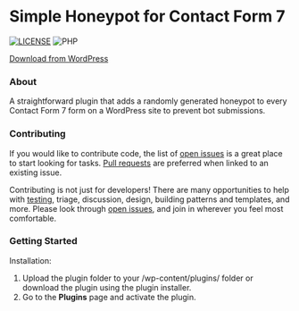 # Simple Honeypot for Contact Form 7 #
[![LICENSE](https://img.shields.io/github/license/polarizeltd/mcms-lite?logo=github&style=for-the-badge)](https://github.com/rolandfarkasCOM/honeypot-for-cf7/blob/main/LICENSE)
![PHP](https://img.shields.io/badge/PHP-777BB4?style=for-the-badge&logo=php&logoColor=white)

[Download from WordPress](https://wordpress.org/plugins/honeypot-for-cf7/)

### About ###

A straightforward plugin that adds a randomly generated honeypot to every Contact Form 7 form on a WordPress site to prevent bot submissions.

### Contributing ###

If you would like to contribute code, the list of [open issues](https://github.com/rolandfarkasCOM/honeypot-for-cf7/issues) is a great place to start looking for tasks. [Pull requests](https://github.com/rolandfarkasCOM/honeypot-for-cf7/pulls) are preferred when linked to an existing issue.

Contributing is not just for developers! There are many opportunities to help with [testing](#getting-started), triage, discussion, design, building patterns and templates, and more. Please look through [open issues](https://github.com/rolandfarkasCOM/honeypot-for-cf7/issues), and join in wherever you feel most comfortable.

### Getting Started ### 

Installation: 

1. Upload the plugin folder to your /wp-content/plugins/ folder or download the plugin using the plugin installer.
2. Go to the **Plugins** page and activate the plugin.
